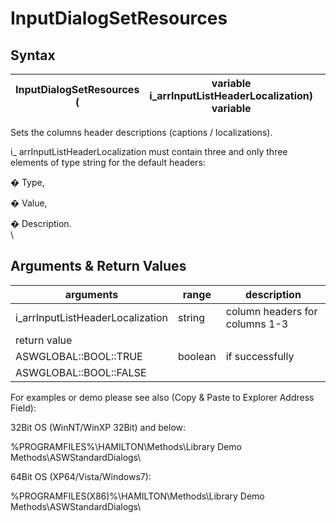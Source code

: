 # InputDialogSetResources

## Syntax

| InputDialogSetResources ( | variable i\_arrInputListHeaderLocalization) variable |   |
| ------------------------- | ---------------------------------------------------- | - |

Sets the columns header descriptions (captions / localizations).

i\_ arrInputListHeaderLocalization must contain three and only three elements of type string for the default headers:

�         Type,

�         Value,

�         Description.\
\


## Arguments & Return Values

| arguments                         | range   | description                    |
| --------------------------------- | ------- | ------------------------------ |
| i\_arrInputListHeaderLocalization | string  | column headers for columns 1-3 |
| return value                      |         |                                |
| ASWGLOBAL::BOOL::TRUE             | boolean | if successfully                |
| ASWGLOBAL::BOOL::FALSE            |         |                                |

For examples or demo please see also (Copy & Paste to Explorer Address Field):

32Bit OS (WinNT/WinXP 32Bit) and below:

%PROGRAMFILES%\HAMILTON\Methods\Library Demo Methods\ASWStandardDialogs\\

64Bit OS (XP64/Vista/Windows7):

%PROGRAMFILES(X86)%\HAMILTON\Methods\Library Demo Methods\ASWStandardDialogs\\
